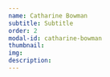 ```yaml
---
name: Catharine Bowman
subtitle: Subtitle 
order: 2
modal-id: catharine-bowman
thumbnail: 
img: 
description: 
---
```


